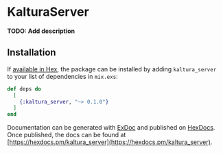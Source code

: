 # KalturaServer

**TODO: Add description**

## Installation

If [available in Hex](https://hex.pm/docs/publish), the package can be installed
by adding `kaltura_server` to your list of dependencies in `mix.exs`:

```elixir
def deps do
  [
    {:kaltura_server, "~> 0.1.0"}
  ]
end
```

Documentation can be generated with [ExDoc](https://github.com/elixir-lang/ex_doc)
and published on [HexDocs](https://hexdocs.pm). Once published, the docs can
be found at [https://hexdocs.pm/kaltura_server](https://hexdocs.pm/kaltura_server).

